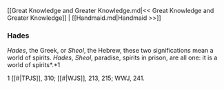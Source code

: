 [[Great Knowledge and Greater Knowledge.md|<< Great Knowledge and Greater Knowledge]]  |  [[Handmaid.md|Handmaid >>]]

### Hades

*Hades*, the Greek, or *Sheol*, the Hebrew, these two significations mean a world of spirits. *Hades*, *Sheol*, paradise, spirits in prison, are all one: it is a world of spirits*.*1



1
[[#|TPJS]], 310; [[#|WJS]], 213, 215; WWJ, 241.